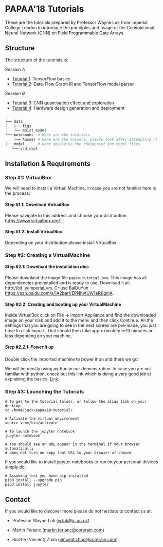 # PAPAA'18 Tutorials

These are the tutorials prepared by Professor Wayne Luk from Imperial College London to introduce the principles and usage of the Convolutional Neural Network (CNN) on Field Programmable Gate Arrays.

## Structure

The structure of the tutorials is:

_Session A_

-   [Tutorial 1](https://github.com/corerain/papaa18-tutorial/blob/master/notebooks/01%20Introduction%20to%20CNN%20and%20TensorFlow.ipynb): TensorFlow basics
-   [Tutorial 2](https://github.com/corerain/papaa18-tutorial/blob/master/notebooks/02%20Build%20CNN%20in%20DFG%20IR.ipynb): Data-Flow Graph IR and TensorFlow model parser

_Session B_

-   [Tutorial 3](https://github.com/corerain/papaa18-tutorial/blob/master/notebooks/03%20Fixed-Point%20Representation%20of%20CNN.ipynb): CNN quantisation effect and exploration
-   [Tutorial 4](https://github.com/corerain/papaa18-tutorial/blob/master/notebooks/04%20Deploy%20DFG%20IR%20on%20FPGA.ipynb): Hardware design generation and deployment

```bash
.
├── data
│   ├── figs
│   └── mnist_model
└── notebooks  # Here are the tutorials
    └── Answer # Here are the answers, please look after attempting ;)
├── model      # Here should be the checkpoint and model files
   └── ssd_ckpt
```

## Installation & Requirements

### Step #1: VirtualBox

We will need to install a Virtual Machine, in case you are not familiar here is the process:

#### Step #1.1: Download VirtualBox

Please navigate to this address and choose your distribution: <https://www.virtualbox.org/>.

#### Step #1.2: Install VirtualBox

Depending on your distribution please install VirtualBox.

### Step #2: Creating a VirtualMachine

#### Step #2.1: Download the installation disc

Please downlaod the image file `papaa-tutorial.ova`. This image has all dependencies preinstalled and is ready to use. Download it at: <http://bit.ly/imperial_vm>. Or use BaiDuYun <https://pan.baidu.com/s/1A2barVEPNhvtUW1eR6gnjA>.

#### Step #2.2: Creating and booting up your VirtualMachine

Inside VirtualBox click on File -> Import Appliance and find the downloaded image on your disk and add it to the menu and then click Continue. All the settings that you are going to see in the next screen are pre-made, you just have to click Import. That should then take approximately 5-10 minutes or less depending on your machine.

##### Step #2.2.1: Power it up

Double click the imported machine to power it on and there we go!

We will be mostly using python in our demonstration. In case you are not familiar with python, check out this link which is doing a very good job at explaining the basics: [Link](https://learnxinyminutes.com/docs/python/).

### Step #3: Launching the Tutorials

```shell
# To get to the tutorial folder, or follow the alias link on your desktop
cd /home/jack/papaa18-tutorial/

# Activate the virtual environment
source venv/bin/activate

# To launch the jupyter notebook
jupyter notebook

# You should see an URL appear in the terminal if your browser automatically
# does not turn on copy that URL to your browser of choice
```

If you would like to install jupyter notebooks to run on your personal devices simply do:

```shell
# Assuming that you have pip installed
pip3 install --upgrade pip
pip3 install jupyter
```

## Contact

If you would like to discover more please do not hesitate to contact us at:

-   Professor Wayne Luk (w.luk@ic.ac.uk)

-   Martin Ferianc (martin.ferianc@corerain.com)

-   Ruizhe (Vincent) Zhao (vincent.zhao@corerain.com)
